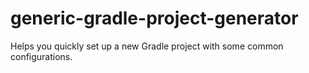 # generic-gradle-project-generator
  Helps you quickly set up a new Gradle project with some common configurations.
